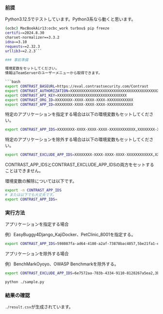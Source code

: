 ### 前提

Python3.12.5でテストしています。Python3系なら動くと思います。

```bash
(ocbc) MacBookAir13:ocbc_work turbou$ pip freeze
certifi==2024.8.30
charset-normalizer==3.3.2
idna==3.10
requests==2.32.3
urllib3==2.2.3```

### 事前準備

環境変数をセットしてください。
情報はTeamServerのユーザーメニューから取得できます。

```bash
export CONTRAST_BASEURL=https://eval.contrastsecurity.com/Contrast
export CONTRAST_AUTHORIZATION=XXXXXXXXXXXXXXXXXXXXXXXXXXXXXXXXXXXXXXXXXXXXXXXXXX==
export CONTRAST_API_KEY=XXXXXXXXXXXXXXXXXXXXXXXXXXXXXXXX
export CONTRAST_ORG_ID=XXXXXXXX-XXXX-XXXX-XXXX-XXXXXXXXXXXX
export CONTRAST_APP_ID=XXXXXXXX-XXXX-XXXX-XXXX-XXXXXXXXXXXX
```

特定のアプリケーションを指定する場合は以下の環境変数もセットしてください。

```bash
export CONTRAST_APP_IDS=XXXXXXXX-XXXX-XXXX-XXXX-XXXXXXXXXXXX,XXXXXXXX-XXXX-XXXX-XXXX-XXXXXXXXXXXX,...
```

特定のアプリケーションを除外する場合は以下の環境変数もセットしてください。

```bash
export CONTRAST_EXCLUDE_APP_IDS=XXXXXXXX-XXXX-XXXX-XXXX-XXXXXXXXXXXX,XXXXXXXX-XXXX-XXXX-XXXX-XXXXXXXXXXXX,...
```

CONTRAST_APP_IDSとCONTRAST_EXCLUDE_APP_IDSの両方をセットすることはできません。

環境変数の解除については以下です。

```bash
export -n CONTRAST_APP_IDS
# または以下でも大丈夫です。
export CONTRAST_APP_IDS=
```

### 実行方法

アプリケーションを指定する場合

例）EasyBuggy4Django_KajiDocker、PetClinic_8001を指定する。

```bash
export CONTRAST_APP_IDS=598087fa-ad64-4180-a2af-73878bac4857,5be21fa1-e0d8-45d7-baed-a2fd4a3de1c8
```

アプリケーションを除外する場合

例）BenchMarkOyoyo、OWASP Benchmarkを除外する。

```bash
export CONTRAST_EXCLUDE_APP_IDS=6e7572aa-783b-4334-9110-8128267a5ea2,3b7100e5-3d78-49c6-9974-daf973f2ea4c
```

```bash
python ./sample.py
```

### 結果の確認

```./result.csv```が生成されています。

